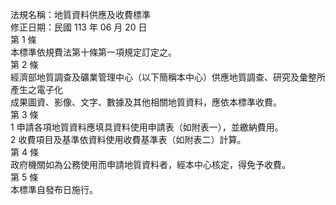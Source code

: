 法規名稱：地質資料供應及收費標準  
修正日期：民國 113 年 06 月 20 日  
第 1 條  
本標準依規費法第十條第一項規定訂定之。  
第 2 條  
經濟部地質調查及礦業管理中心（以下簡稱本中心）供應地質調查、研究及彙整所產生之電子化  
成果圖資、影像、文字、數據及其他相關地質資料，應依本標準收費。  
第 3 條  
1 申請各項地質資料應填具資料使用申請表（如附表一），並繳納費用。  
2 收費項目及基準依資料使用收費基準表（如附表二）計算。  
第 4 條  
政府機關如為公務使用而申請地質資料者，經本中心核定，得免予收費。  
第 5 條  
本標準自發布日施行。  


